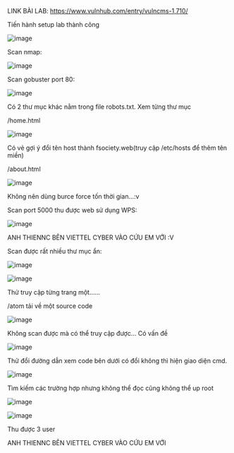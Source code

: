 LINK BÀI LAB: https://www.vulnhub.com/entry/vulncms-1,710/

Tiến hành setup lab thành công 

![image](https://user-images.githubusercontent.com/72652376/125251254-51c19880-e321-11eb-84e5-5d23490fa39d.png)

Scan nmap:

![image](https://user-images.githubusercontent.com/72652376/125251718-cf85a400-e321-11eb-8313-3f2bf0d481e4.png)


Scan gobuster port 80:

![image](https://user-images.githubusercontent.com/72652376/125252326-6f433200-e322-11eb-8f44-764d14e14a6a.png)

Có 2 thư mục khác nằm trong file robots.txt. Xem từng thư mục

/home.html

![image](https://user-images.githubusercontent.com/72652376/125252506-a9143880-e322-11eb-9588-b65b56e58a6e.png)

Có vẻ gợi ý đổi tên host thành fsociety.web(truy cập /etc/hosts để thêm tên miền)

/about.html

![image](https://user-images.githubusercontent.com/72652376/125252590-bdf0cc00-e322-11eb-8aaf-e9b6f8a650f4.png)


Không nên dùng burce force tốn thời gian...:v 


Scan port 5000 thu được web sử dụng WPS:

![image](https://user-images.githubusercontent.com/72652376/125253828-065cb980-e324-11eb-94cc-b0dddc5bf745.png)


ANH THIENNC BÊN VIETTEL CYBER VÀO CỨU EM VỚI :V 

Scan được rất nhiều thư mục ẩn:

![image](https://user-images.githubusercontent.com/72652376/125254226-7703d600-e324-11eb-9294-16b70d0f6796.png)

![image](https://user-images.githubusercontent.com/72652376/125254289-87b44c00-e324-11eb-83bb-8010e4d49013.png)

Thử truy cập từng trang một...... 

/atom tải về một source code 

![image](https://user-images.githubusercontent.com/72652376/125254769-fb565900-e324-11eb-82a8-6013cfdf5baa.png)

Không scan được mà có thể truy cập được... Có vấn đề

![image](https://user-images.githubusercontent.com/72652376/125254896-1b861800-e325-11eb-96b8-e64c003e48c1.png)

Thử đổi đường dẫn xem code bên dưới có đổi không thì hiện giao diện cmd.


![image](https://user-images.githubusercontent.com/72652376/125255565-c565a480-e325-11eb-8fa6-2d8c8fca6963.png)


Tìm kiếm các trường hợp nhưng không thể đọc cũng không thể up root

![image](https://user-images.githubusercontent.com/72652376/125265976-8c323200-e32f-11eb-8753-cb2bf0d1ef6c.png)

![image](https://user-images.githubusercontent.com/72652376/125266059-9e13d500-e32f-11eb-9dfa-cb0c3c73230e.png)

Thu được 3 user



ANH THIENNC BÊN VIETTEL CYBER VÀO CỨU EM VỚI
